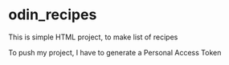 # odin_recipes

This is simple HTML project,
to make list of recipes

To push my project,
I have to generate a Personal Access Token